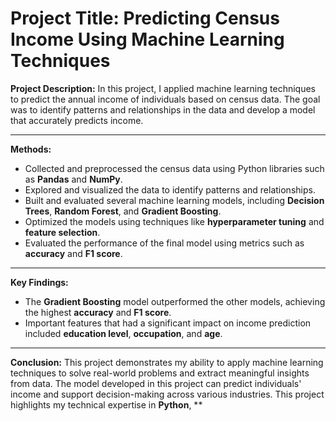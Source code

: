 # Project Title: Predicting Census Income Using Machine Learning Techniques


**Project Description:**
In this project, I applied machine learning techniques to predict the annual income of individuals based on census data. The goal was to identify patterns and relationships in the data and develop a model that accurately predicts income.

---

**Methods:**
- Collected and preprocessed the census data using Python libraries such as **Pandas** and **NumPy**.
- Explored and visualized the data to identify patterns and relationships.
- Built and evaluated several machine learning models, including **Decision Trees**, **Random Forest**, and **Gradient Boosting**.
- Optimized the models using techniques like **hyperparameter tuning** and **feature selection**.
- Evaluated the performance of the final model using metrics such as **accuracy** and **F1 score**.

---

**Key Findings:**
- The **Gradient Boosting** model outperformed the other models, achieving the highest **accuracy** and **F1 score**.
- Important features that had a significant impact on income prediction included **education level**, **occupation**, and **age**.

---

**Conclusion:**
This project demonstrates my ability to apply machine learning techniques to solve real-world problems and extract meaningful insights from data. The model developed in this project can predict individuals' income and support decision-making across various industries. This project highlights my technical expertise in **Python**, **
